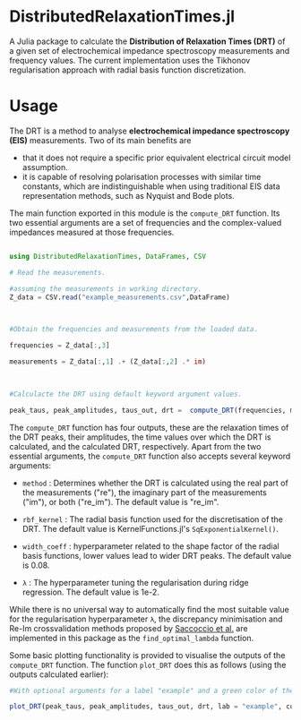 # DistributedRelaxationTimes.jl

A Julia package to calculate the **Distribution of Relaxation Times (DRT)** of a given set of electrochemical impedance spectroscopy measurements and frequency values. The current implementation uses the Tikhonov regularisation approach with radial basis function discretization. 

# Usage 
The DRT is a method to analyse **electrochemical impedance spectroscopy (EIS)** measurements. Two of its main benefits are 

 - that it does not require a specific prior equivalent electrical circuit model assumption.
 - it is capable of resolving polarisation processes with similar time constants, which are indistinguishable when using traditional EIS data representation methods, such as Nyquist and Bode plots. 
 
The main function exported in this module is the  `compute_DRT` function. Its two essential arguments are a set of frequencies and the complex-valued impedances measured at those frequencies.

```julia

using DistributedRelaxationTimes, DataFrames, CSV

# Read the measurements.

#assuming the measurements in working directory.
Z_data = CSV.read("example_measurements.csv",DataFrame) 

  

#Obtain the frequencies and measurements from the loaded data.

frequencies = Z_data[:,3]

measurements = Z_data[:,1] .+ (Z_data[:,2] .* im)

  

#Calculacte the DRT using default keyword argument values.

peak_taus, peak_amplitudes, taus_out, drt =  compute_DRT(frequencies, measurements)

```
The `compute_DRT` function has four outputs, these are the relaxation times of the DRT peaks, their amplitudes, the time values over which the DRT is calculated, and the calculated DRT, respectively. Apart from the two essential arguments, the `compute_DRT` function also accepts several keyword arguments:

 - `method` : Determines whether the DRT is calculated using the real part of the measurements ("re"), the imaginary part of the measurements ("im"), or both ("re_im"). The default value is "re_im".
 
 -  `rbf_kernel` : The radial basis function used for the discretisation of the DRT.  The default value is KernelFunctions.jl's `SqExponentialKernel()`.
- `width_coeff` : hyperparameter related to the shape factor of the radial basis functions, lower values lead to wider DRT peaks. The default value is 0.08.
- `λ` :  The hyperparameter tuning the regularisation during ridge regression. The default value is 1e-2.

While there is no universal way to automatically find the most suitable value for the regularisation hyperparameter `λ`,  the discrepancy minimisation and Re-Im crossvalidation methods proposed by  [Saccoccio et al.](https://www.sciencedirect.com/science/article/abs/pii/S0013468614018763) are implemented in this package as the `find_optimal_lambda` function.

Some basic plotting functionality is provided to visualise the outputs of the `compute_DRT` function.  The function `plot_DRT` does this as follows (using the outputs calculated earlier):

 ```julia
#With optional arguments for a label "example" and a green color of the plot.

plot_DRT(peak_taus, peak_amplitudes, taus_out, drt, lab = "example", color = "green")
```
